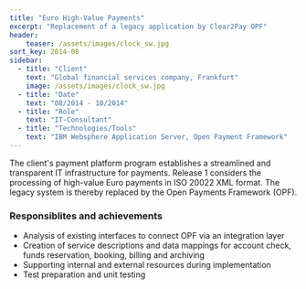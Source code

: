 ```yaml
---
title: "Euro High-Value Payments"
excerpt: "Replacement of a legacy application by Clear2Pay OPF"
header:
    teaser: /assets/images/clock_sw.jpg
sort_key: 2014-08
sidebar:
  - title: "Client"
    text: "Global financial services company, Frankfurt"
    image: /assets/images/clock_sw.jpg
  - title: "Date"
    text: "08/2014 - 10/2014"
  - title: "Role"
    text: "IT-Consultant"
  - title: "Technologies/Tools"
    text: "IBM Websphere Application Server, Open Payment Framework"
---
```


The client's payment platform program establishes a streamlined and transparent IT infrastructure for payments. Release 1 considers the processing of high-value Euro payments in ISO 20022 XML format. The legacy system is thereby replaced by the Open Payments Framework (OPF).

### Responsiblites and achievements

- Analysis of existing interfaces to connect OPF via an integration layer
- Creation of service descriptions and data mappings for account check, funds reservation, booking, billing and archiving
- Supporting internal and external resources during implementation
- Test preparation and unit testing